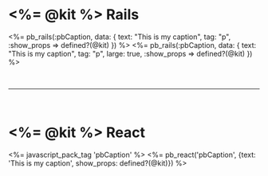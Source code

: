 # <%= @kit %> Rails
<%= pb_rails(:pbCaption, data: { text: "This is my caption", tag: "p", :show_props => defined?(@kit) }) %>
<%= pb_rails(:pbCaption, data: { text: "This is my caption", tag: "p", large: true, :show_props => defined?(@kit) }) %>


<br/><hr/><br/>

# <%= @kit %> React
<%= javascript_pack_tag 'pbCaption' %>
<%= pb_react('pbCaption', {text: 'This is my caption', show_props: defined?(@kit)}) %>
